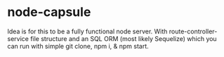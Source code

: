 # node-capsule
Idea is for this to be a fully functional node server. With route-controller-service file structure and an SQL ORM (most likely Sequelize) which you can run with simple git clone, npm i, & npm start.
